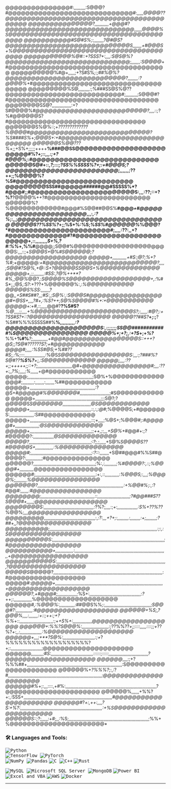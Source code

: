 <!--
<img src="https://capsule-render.vercel.app/api?type=waving&color=0:5433FF,50:20BDFF,100:7114b3&height=150&text=Hello!%20I'm%20Gabriel%20👋&fontSize=25&fontAlignY=25&fontColor=f7f5f5" alt="header" width="100%" />


![visitors](https://visitor-badge.laobi.icu/badge?page_id=gaos-oliveira.gaos-oliveira)

z

```python
class GaOS(object):
    def __init__(self):
        self.username = 'GaOS-Oliveira'
        self.name = 'Gabriel Olivera'
        self.language_spoken = ["pt_BR", "en_US"]
        
    def getInformationAboutMe(self):
        for attribute, value in self.__dict__.items():
            print(attribute, '=', value)

me = GaOS()
me.getInformationAboutMe()
```
-->
@@@@@@@@@@@@@@@#:,,,,,,,,,:S@@@?#@@@@@@@@@@@@@@@@@@@@@@@@@@@@@#:,,,,,*@@@@??@@@@@@@@@@@@@@@@@@@@@@@@@@@@@@@@@@@@@@@@@@
@@@@@@@@@@@@@@@?,,,,,,,,,,,+@@@#?@@@@@@@@@@@@@@@@@@@@@@@@@@@@@@*,,,,,,*@@@@%*S@@@@@@@@@@@@@@@@@@@@@@@@@@@@@@@@@@@@@@@@
@@@@@@@@@@@#S@#S%*;:,,,,,,,,?@#@S?@@@@@@@@@@@@@@@@@@@@@@@@@@@@@S,,,,,,,+#@@@S+%@@@@@@@@@@@@@@@@@@@@@@@@@@@@@@@@@@@@@@@
@@@@@@@@@@@%@#::+?SSS?+:,,,,:S@S@%?@@@@@@@@@@@@@@@@@@@@@@@@@@@@@;,,,,,,,:S@@@@*+#@@@@@@@@@@@@@@@@@@@@@@@@@@@@@@@@@@@@@
@@@@@@@@@@%#@+,,,,,;+?S#S%*;:;##%@%?@@@@@@@@@@@@@@@@@@@@@@@@@@@@?,,,,,,,,:?@@@@%+*#@@@@@@@@@@@@@@@@@@@@@@@@@@@@@@@@@@@
@@@@@@@@@%S@*,,,,,,,,,:;*%###SS@S%@??@@@@@@@@@@@@@@@@@@@@@@@@@@@#;,,,,,,,,,;S@@@#?#@@@@@@@@@@@@@@@@@@@@@@@@@@@@@@@@@@@
@@@@@@@@SS@?,,,,,,,,,,,,,,,:+?S#@@@@%*#@@@@@@@@@@@@@@@@@@@@@@@@@@?,,,,::;*?%#@@@@@@S?#@@@@@@@@@@@@@@@@@@@@@@@@@@@@@@@@
@@@@@@@S%@%::;+*?????????????***%@@@@#@@@@@@@@@@@@@@@@@@@@@@@@@@@@*?%S####S%*+;*@@@S+:+#@@@@@@@@@@@@@@@@@@@@@@@@@@@@@@
@@@@@@S%@@???%*+;;+S%+;;;;;++++**%###@@SS@@@@@@@@@@@@@@@@@@@@@@@@@#%?*+;::,,,:;+?#@@@%;:*#@@@@@@@@@@@@@@@@@@@@@@@@@@@@
@@@@@@S@#+::,*?;:::;?SS%%SSSS%?+;:+#@@@S;?@@@@@@@@@@@@@@@@@@@@@@@@@;,,,,,,;*??++;;%@@@@%?%S#@@@@@@@@@@@@@@@@@@@@@@@@@@
@@@@@@@@@SSS##@@@@@######@@#SSSSS%*?#@@@#;;#@@@@@@@@@@@@@@@@@@@@@@@S:,,,:??;::+?%?**?@@@@%++?#@@@@@@@@@@@@@@@@@@@@@@@@
@@@@@@%?%@@@@@@@@@@@@#@@@#%S@@##@@S%**#@@@*+#@@@@@@@@@@@@@@@@@@@@@@@*,,,:*,:?%*;:,,;*@@@@@@@@@@@@@@@@@@@@@@@@@@@@@@@@@
@@@@@S??%SS%?*+;;%S+%:%S;*%SS%#@@@@@@%*%@@@?*#@@@@@@@@@@@@@@@@@@@@@@#;,,,,:??:,,+?#@@@@@@@@@@@@@#?#@@@@@@@@@@@@@@@@@@@
@@@@@+,::,,,,,,,,*S+%,?#:%%*+,%%#**@@@@;;S@@#%@@@@@@@@@@@@@@@@@@@@@@@S:,,,::;+*S@@@S+*@%*#S@@@@@@;?@@@@@@@@@@@@@@@@@@@
@@@@@+,,,,,,,,,,,+#*S:;@?;%*+?%*#;+@@@@@*:+#@@@@@@@@@@@@@@@@@@@@@@@@@@?,,,,;S@@#?S@%,+@::S+?@@@@@SS@@S+%@@@@@@@@@@@@@@
@@@@@+,;;,,,,,,,,:#SS:,?@%++**?#%,;@@%*@@?,:*S@@@@%S@@@@@@@@@@@@@@@@@@@+,:*%#S*;,;@S,:S?:+???+%@@@@@@%:,:*%@@@@@@@@@@@
@@@@@S%SS*:,,,,,,,?@@*,,+S##S##?,,;#S:,;S@%:,:*S@@@S#@@@@@@@@@@@@@@@@@@#+*@SS+,,,,?#+,:%S?++;*S@%S@@@@#%+:+@@@@@@@@@@@
@@@@@+:+#*,::,,,,,*@@#?**?%S#S?***%@*,,,,;*;,,,,+%@@@@@@@@@@@@@@@@@@@@@@@S?;:,,,,,:#@?;:+?SS#S?+::?@@@@@@@@@@@@@@@@@@@
@@@@@??##S?***+;:;**?%S##%%%SSSSS##%**%*,,,,,,,,,,:?@@@@@@@@@@@@@@@@@@@@@S:,:;;;;;;*SS@@############%S@@@@@@@@@@@@@@@@
@@@@@%*+;+?;,:+?S*+;+*%?***%%+**%#%***?;,,,,,,,,,,,,+#@@#@@@@@@@@@@@@@@@@@S::+++?@S*;;*?S@#??????***S?*;+#@@@@@@@@@@@@
@@@@#;,,,,:%SS#@S*;+%##?*?#S;,:*%;:::,,,,,,,,,,,,,,,,:%@S*S@@@@@@@@@@@@@@@@S:,,,:;?###%?S@#??**%S%?**+;,:S@@@@@@@@@@@@
@@@@@;,,,,:??+;;+++++;;::+?;,,,,,,,,,,,,,,,,,,,,,,,,,,,*@#+*@@@@@@@@@@@@@@@@#;,,,:??+:,,?%;,,,,;%*,,,,,,+@#@@@@@@@@@@@
@@@@@;,,,,,,,,,,,,,,,,,,,,,,,,,,,,,,,,,,,,,,,,,,,,,,,,,,;S@%+%@@@@@@@@@@@@@@@#;,,,,,,,,,:,,,,,,,:,,,,,,,%##@@@@@@@@@@@
@@@@@+,,,,,,,,,,,,,,,,,,,,,,,,,,,,,,,,,,,,,,,,,,,,,,,,,,,:?@S+*#@@@@@#%@@@@@@@#*,,,,,,,,,,,,,,,,,,,,,,,;#S@@@@@@@@@@@@
@@@@@+,,,,,,,,,,,,,,,,,,,,,,,,,,,,,,,,,,,,,,,,,,,,,,,,,,,;;;S@?;?@@@@@S*S@@@@@@@*,,,,,,,,,,,,,,,,,,,,,,*@S@@@@@@@@@@@@
@@@@@+,,,,,,,,,,,,,,,,,,,,,,,,,,,,,,,,,,,,,,,,,,,,,,,,::,*:,:*@#*;%@@@@S;+#@@@@@@S:,,,,,,,,,,,,,,,,,,,:S##@@@@@@@@@@@@
@@@@@+,,,,,,,,,,,,,,,,,,,,,,,,,,,,,,,,,,,,,,,,,,,,,,,,::;+,,,,;%@S+;%@@@#;:*#@@@@@#+,,,,,,,,,,,,,,,,,,;@S@@@@@@@@@@@@@
@@@@@+,,,,,,,,,,,,,,,,,,,,,,,,,,,,,,,,,,,,,,,,,,,,,,,,;;++,;:,,,+S@%+*#@@#+:;?#@@@@@?:,,,,,,,,,,,,,,,,*@S@@@@@@@@@@@@@
@@@@@?,,,,,,,,,,,,,,,,,,,,,,,,,,,,,,,,,,,,,,,,,,,,,,,,;:?;,*;,,,,,+S@%*S@@@@S??#@@@@@S+,,,,,,,,,,,,,,:%@@@@@@@@@@@@@@@
@@@@@#;,,,,,,,,,,,,,,,,,,,,,,,,,,,,,,,,,,,,,,,,,,,,,,,;:?::*:,,,,,,,+S@##@@@#%%S##@@@@@?:,,,,,,,,,,,,;#@@@@@@@@@@@@@@@
@@@@@@?,,,,,,,,,,,,,,,,,,,,,,,,,,,,,,,,,,,,,,,,,,,,,,,,;%:,*:,,,,,,,,,;%#@@@@?:,::;%@@@@#+,,,,,,,,,,,*@@@@@@@@@@@@@@@@
@@@@@@#;,,,,,,,,,,,,,,,,,,,,,,,,,,,,,,,,,,,,,,,,,,,,,,,:+:,::,,,,,,,,,,,:*%@@@S;:,,,;%@@@@%;,,,,,,,,,%@@@@@@@@@@@@@@@@
@@@@@@@?,,,,,,,,,,,,,,,,,,,,,,,,,,,,,,,,,,,,,,,,,,,,,,,,,,,,,,,,,,,,,,,,,,,:+%@@#%*;:,:?#@@#*:,,,,,,:#@@@@@@@@@@@@@@@@
@@@@@@@@;,,,,,,,,,,,,,,,,,,,,,,,,,,,,,,,,,,,,,,,,,,::,,,,,,,,,,,,,,,,,,,,,,,,,;?#@@###S??S@@@#+,,,,,;@@@@@@@@@@@@@@@@@
@@@@@@@@S:,,,,,,,,,,,,,,,,,,,,,,,,,,,,,,,,,,,,,,,:*?%?;,,,,:;*+:,,,,,,,,,,,,,,,,:*S%*+??%??*%@@%;,,,*@@@@@@@@@@@@@@@@@
@@@@@@@@@*,,,,,,,,,,,,,,,,,,,,,,,,,,,,,,,,,,,,,,,,:,:*?:,,,+?+;:,,,,,,,,,:,,,,,,,,:+;,,,,,,,,;?##+,,?@@@@@@@@@@@@@@@@@
@@@@@@@@@@;,,,,,,,,,,,,,,,,,,,,,,,,,,,,,,,,,,,,,,,,,,,,,,,,,,,,,,,,,,,,,,,,,,,,,,,,,,,,,,,,,,,,:;:,:S@@@@@@@@@@@@@@@@@
@@@@@@@@@@S:,,,,,,,,,,,,,,,,,,,,,,,,,,,,,,,,,,,,,,,,,,,,,,,,,,,,,,,,,,,,,,,,,,,,,,,,,,,,,,,,,,,,,,,;#@@@@@@@@@@@@@@@@@
@@@@@@@@@@@+,,,,,,,,,,,,,,:,,,,,,,,,,,,,,,,,,,,,,,,,,,,,,,,,,,,,,,,,,,,,,,,,,,,,,,,,,,,,,,,,,,,,,,,+@@@@@@@@@@@@@@@@@@
@@@@@@@@@@@S:,,,,,,,,,,,,,,,,,,,,,,,,,,,,,,,,,,,,,,,,,,,,,,,,,,,,,,,,,,,,,,,,,,,,,,,,,,,,,,,,,,,,,,?@@@@@@@@@@@@@@@@@@
@@@@@S*@@@@@?,,,,,,,,,,,,,,,,,,,,,,,,,,,,,,,,,,,,,,,,,,,,,,,,,,,,,,,,,,,,,,,,,,,,,,,,,,,,,,,,,,,,,:#@@@@@@@@@@@@@@@@@@
@@@@@#:*@@@@@+,,,,,,,,,,,,,,,,,,,,,,,,,,,,,,,,,,,,,,,,,,,,,,,,,,,,,,,,,,,,,,,,,,,,,,,,,,,,,,,,,,,,+@@@@@@@@@@@@@@@@@@@
@@@@@@?,+#@@@#;,,,,,,,,,,,,,,,;*%S+:,,,,,,,,,,,,,,,,,,,,,,,,,,,,,,,,,,,,,,,,:*?*++;:,,,,,,,,,,,,,,%@@@@@@@@@@@@@@@@@@@
@@@@@@#*,:%@@@%:,,,,,,,,,,,,:*##@@S%%*;:,,,,,,,,,,,,,,,,,,,,,,,,,,,,,,,,,,,,;S@@@#?:,,,,,,,,,,,,,:#@@@@@@@@@@@@@@@@@@@
@@@@@@+%S;,?@@@%,,,,:,,,,,,,:+::;++:;+?%%*+::,,,,,,,,,,,,,,,,,,,,,,,,,,:;+***+S%+:,,,,,,,,,,,,,,,*@@@@@@@@@@@@@@@@@@@@
@@@@@@+:*%%?S@@@%:,,,,,,,,,,,,,,,,,,,,,:;*??%%??*+;;::::,,,,,::::;;+*??%?*+:,,:,,,,,,,,,,,,,,,,,:%@@@@@@@@@@@@@@@@@@@@
@@@@@@+,,,;+**?S@%:,,,,,,,,,,,,,,,,,,,,,,,,,:;+*?%%%%%%%%%%%%%%%%%%%?+;:,,,,,,,,,,,,,,,,,,,,,,,,;@@@@@@@@@@@@@@@@@@@@@
@@@@@@*,,,,,,,,,;#S:,,,,,,,,,,,,,,,,,,,,,,,,,,,,,,,,,::::::;:::::,,,,,,,,,,,,,,,,,,,,,,,,,,,,,,,?@@@@@@@@@@@@@@@@@@@@@
@@@@@@*,,,,:;+?%%%##+,,,,,,,,,,,,,,,,,,,,,,,,,,,,,,,,,,,,,,,,,,,,,,,,,,,,,,,,,,,,,,,,,,,,,,,,,,:S@@@@@@@@@@@@@@@@@@@@@
@@@@@@%+*?%%%?*;:,:?#*,,,,,,,,,,,,,,,,,,,,,,,,,,,,,,,,,,,,,,,,,,,,,,,,,,,,,,,,,,,,,,,,,,,,,,,,,;@@@@@@@@@@@@@@@@@@@@@@
@@@@@@#%*+;:,,,::::,+#%:,,,,,,,,,,,,,,,,,,,,,,,,,,,,,,,,,,,,,,,,,,,,,,,,,,,,,,,,,,,,,,,,,,,,,,,?@@@@@@@@@@@@@@@@@@@@@@
@@@@@@%,,,,,,+%%?+:,:SSS+,,,,,,,,,,,,,,,,,,,,,,,,,,,,,,,,,,,,,,,,,,,,,,,,,,,,,,,,,,,,,,,,,,,,,*#@@@@@@@@@@@@@@@@@@@@@@
@@@@@@#*?*+:,++:,,,,?S:+%?:,,,,,,,,,,,,,,,,,,,,,,,,,,,,,,,,,,,,,,,,,,,,,,,,,,,,,,,,,,,,,,,,:+%S@@@@@@@@@@@@@@@@@@@@@@@
@@@@@@S::;*?;,,,,,:+#;,,:%S;,,,,,,,,,,,,,,,,,,,,,,,,,,,,,,,,,,,,,,,,,,,,,,,,,,,,,,,,,,,,,,;%%+%@@@@@@@@@@@@@@@@@@@@@@*
### 🛠 Languages and Tools:
<kbd align="center"><img src="https://img.shields.io/badge/Python-3776AB?style=for-the-badge&logo=Python&logoColor=white" alt="Python"><br>
<img src="https://img.shields.io/badge/TensorFlow-FF6F00?style=for-the-badge&logo=TensorFlow&logoColor=white" alt="TensorFlow">
<img src="https://img.shields.io/badge/PyTorch-EE4C2C?style=for-the-badge&logo=PyTorch&logoColor=white" alt="PyTorch"><br>
<img src="https://img.shields.io/badge/NumPy-013243?style=for-the-badge&logo=NumPy&logoColor=white" alt="NumPy">
<img src="https://img.shields.io/badge/Pandas-150458?style=for-the-badge&logo=Pandas&logoColor=white" alt="Pandas"></kbd>
<kbd align="center"><img src="https://img.shields.io/badge/C%20Language-00599C?style=for-the-badge&logo=C&logoColor=white" alt="C">
<img src="https://img.shields.io/badge/C++-00599C?style=for-the-badge&logo=C%2B%2B&logoColor=white" alt="C++"></kbd>
<kbd align="center"><img src="https://img.shields.io/badge/Rust-000000?style=for-the-badge&logo=Rust&logoColor=white" alt="Rust"></kbd>

<kbd align="center"><img src="https://img.shields.io/badge/MySQL-4479A1?style=for-the-badge&logo=MySQL&logoColor=white" alt="MySQL">
<img src="https://img.shields.io/badge/Microsoft_SQL_Server-CC2927?style=for-the-badge&logo=Microsoft%20SQL%20Server&logoColor=white" alt="Microsoft SQL Server">
<img src="https://img.shields.io/badge/MongoDB-47A248?style=for-the-badge&logo=MongoDB&logoColor=white" alt="MongoDB"></kbd>
<kbd align="center"><img src="https://img.shields.io/badge/Power%20BI-F2C811?style=for-the-badge&logo=Power%20BI&logoColor=white" alt="Power BI">
<img src="https://img.shields.io/badge/Excel%20&%20VBA-217346?style=for-the-badge&logo=Microsoft%20Excel&logoColor=white" alt="Excel and VBA"></kbd>
<kbd align="center"><img src="https://img.shields.io/badge/AWS-232F3E?style=for-the-badge&logo=Amazon%20AWS&logoColor=white" alt="AWS"></kbd>
<kbd align="center"><img src="https://img.shields.io/badge/Docker-2496ED?style=for-the-badge&logo=Docker&logoColor=white" alt="Docker"></kbd>


<hr>

<!--### More Stuff:-->

<!--
<details>
  <summary><b>📊 Stats</b></summary>
    <br>
    <img height="160em" src="https://github-readme-stats.vercel.app/api?username=GaOS-Oliveira&show_icons=true&theme=tokyonight&include_all_commits=true&count_private=true"/>
    <img height="160em" src="https://github-readme-stats.vercel.app/api/top-langs/?username=GaOS-Oliveira&layout=compact&langs_count=16&theme=tokyonight"/>
</details>
-->
<!--
<details>
  <summary><b>📧 Where you can find me</b></summary>
    <br>
    <kbd><a href="https://www.linkedin.com/in/gaosoliveira/" target="_blank"><img src ="https://img.shields.io/badge/LinkedIn-0077B5?style=for-the-badge&logo=linkedin&logoColor=white" target="_blank"></a></kbd>
    <kbd><a href="https://mail.google.com/mail/u/0/#search/gabrieloliveira.gos04@gmail.com" target="_blank"><img src ="https://img.shields.io/badge/Gmail-D14836?style=for-the-badge&logo=gmail&logoColor=white" target="_blank"></a></kbd>
</details>
-->
<!-- Help:

https://github.com/Ileriayo/markdown-badges
https://github.com/cnrad/lanyard-profile-readme

-->

<!-- Learning:

![Unity](https://img.shields.io/badge/unity-%23000000.svg?style=for-the-badge&logo=unity&logoColor=white)
![Blender](https://img.shields.io/badge/blender-%23F5792A.svg?style=for-the-badge&logo=blender&logoColor=white)

<kbd align="center">![C#](https://img.shields.io/badge/c%23-%23239120.svg?style=for-the-badge&logo=c-sharp&logoColor=white)
![.Net](https://img.shields.io/badge/.NET-5C2D91?style=for-the-badge&logo=.net&logoColor=white)</kbd>
-->
  
<!-- To Learn Queue:

![Aseprite](https://img.shields.io/badge/Aseprite-FFFFFF?style=for-the-badge&logo=Aseprite&logoColor=#7D929E)
![Adobe Photoshop](https://img.shields.io/badge/adobe%20photoshop-%2331A8FF.svg?style=for-the-badge&logo=adobe%20photoshop&logoColor=white)  

![PyTorch](https://img.shields.io/badge/PyTorch-%23EE4C2C.svg?style=for-the-badge&logo=PyTorch&logoColor=white)
![Keras](https://img.shields.io/badge/Keras-%23D00000.svg?style=for-the-badge&logo=Keras&logoColor=white)
![NumPy](https://img.shields.io/badge/numpy-%23013243.svg?style=for-the-badge&logo=numpy&logoColor=white)
![Pandas](https://img.shields.io/badge/pandas-%23150458.svg?style=for-the-badge&logo=pandas&logoColor=white)
![scikit-learn](https://img.shields.io/badge/scikit--learn-%23F7931E.svg?style=for-the-badge&logo=scikit-learn&logoColor=white)
![SciPy](https://img.shields.io/badge/SciPy-%230C55A5.svg?style=for-the-badge&logo=scipy&logoColor=%white)

-->
